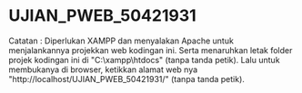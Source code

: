 # UJIAN_PWEB_50421931
Catatan : Diperlukan XAMPP dan menyalakan Apache untuk menjalankannya projekkan web kodingan ini. Serta menaruhkan letak folder projek kodingan ini di "C:\xampp\htdocs" (tanpa tanda petik). Lalu untuk membukanya di browser, ketikkan alamat web nya "http://localhost/UJIAN_PWEB_50421931/" (tanpa tanda petik).
